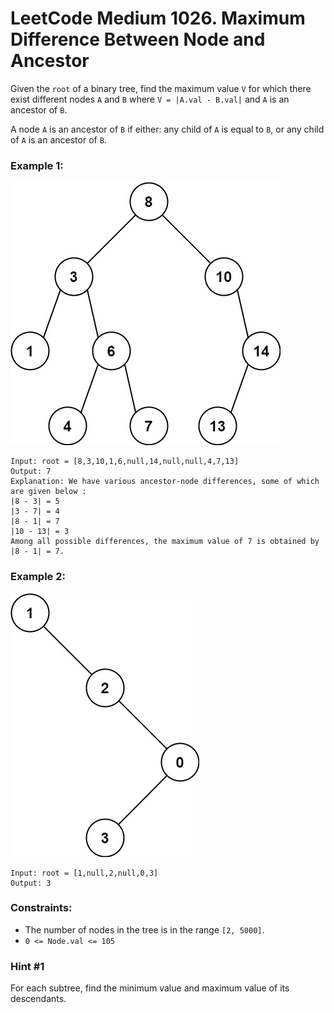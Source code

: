 # LeetCode Medium 1026. Maximum Difference Between Node and Ancestor
Given the `root` of a binary tree, find the maximum value `V` for which there exist different nodes `A` and `B` where `V = |A.val - B.val|` and `A` is an ancestor of `B`.

A node `A` is an ancestor of `B` if either: any child of `A` is equal to `B`, or any child of `A` is an ancestor of `B`.

### Example 1:
![tmp-tree](images/tmp-tree.jpg)
```
Input: root = [8,3,10,1,6,null,14,null,null,4,7,13]
Output: 7
Explanation: We have various ancestor-node differences, some of which are given below :
|8 - 3| = 5
|3 - 7| = 4
|8 - 1| = 7
|10 - 13| = 3
Among all possible differences, the maximum value of 7 is obtained by |8 - 1| = 7.
```

### Example 2:
![tmp-tree-1](images/tmp-tree-1.jpg)
```
Input: root = [1,null,2,null,0,3]
Output: 3
``` 

### Constraints:

* The number of nodes in the tree is in the range `[2, 5000]`.
* `0 <= Node.val <= 105`

### Hint #1  
For each subtree, find the minimum value and maximum value of its descendants.
